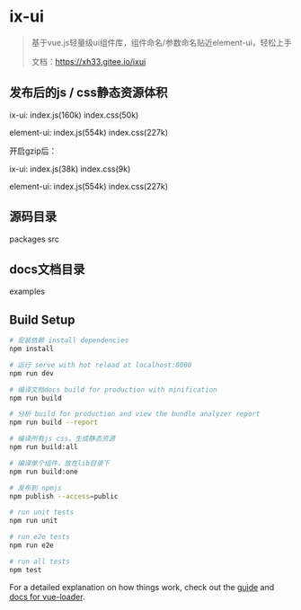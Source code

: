 # ix-ui

> 基于vue.js轻量级ui组件库，组件命名/参数命名贴近element-ui，轻松上手
>
> 文档：https://xh33.gitee.io/ixui

## 发布后的js / css静态资源体积
ix-ui: index.js(160k) index.css(50k)

element-ui: index.js(554k) index.css(227k)

开启gzip后：

ix-ui: index.js(38k) index.css(9k)

element-ui: index.js(554k) index.css(227k)

## 源码目录
packages
src

## docs文档目录
examples

## Build Setup

``` bash
# 安装依赖 install dependencies
npm install

# 运行 serve with hot reload at localhost:8080
npm run dev

# 编译文档docs build for production with minification
npm run build

# 分析 build for production and view the bundle analyzer report
npm run build --report

# 编译所有js css，生成静态资源
npm run build:all

# 编译单个组件，放在lib目录下
npm run build:one

# 发布到 npmjs
npm publish --access=public

# run unit tests
npm run unit

# run e2e tests
npm run e2e

# run all tests
npm test
```

For a detailed explanation on how things work, check out the [guide](http://vuejs-templates.github.io/webpack/) and [docs for vue-loader](http://vuejs.github.io/vue-loader).
